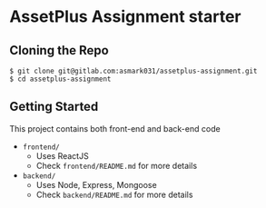 # AssetPlus Assignment starter
## Cloning the Repo

    $ git clone git@gitlab.com:asmark031/assetplus-assignment.git
    $ cd assetplus-assignment

## Getting Started
This project contains both front-end and back-end code
- `frontend/`
    - Uses ReactJS
    - Check `frontend/README.md` for more details
- `backend/` 
    - Uses Node, Express, Mongoose
    - Check `backend/README.md` for more details
